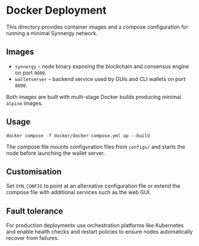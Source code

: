 # Docker Deployment

This directory provides container images and a compose configuration for running a minimal Synnergy network.

## Images
- `synnergy` – node binary exposing the blockchain and consensus engine on port `8080`.
- `walletserver` – backend service used by GUIs and CLI wallets on port `8090`.

Both images are built with multi-stage Docker builds producing minimal `alpine` images.

## Usage
```
docker compose -f docker/docker-compose.yml up --build
```
The compose file mounts configuration files from `configs/` and starts the node before launching the wallet server.

## Customisation
Set `SYN_CONFIG` to point at an alternative configuration file or extend the compose file with additional services such as the web GUI.

## Fault tolerance
For production deployments use orchestration platforms like Kubernetes and enable health checks and restart policies to ensure nodes automatically recover from failures.
